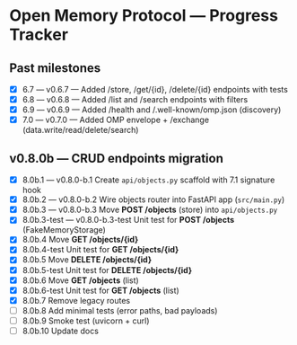 # Open Memory Protocol — Progress Tracker

## Past milestones
- [x] 6.7 — v0.6.7 — Added /store, /get/{id}, /delete/{id} endpoints with tests
- [x] 6.8 — v0.6.8 — Added /list and /search endpoints with filters
- [x] 6.9 — v0.6.9 — Added /health and /.well-known/omp.json (discovery)
- [x] 7.0 — v0.7.0 — Added OMP envelope + /exchange (data.write/read/delete/search)

## v0.8.0b — CRUD endpoints migration
- [x] 8.0b.1 — v0.8.0-b.1 Create `api/objects.py` scaffold with 7.1 signature hook
- [x] 8.0b.2 — v0.8.0-b.2 Wire objects router into FastAPI app (`src/main.py`)
- [x] 8.0b.3 — v0.8.0-b.3 Move **POST /objects** (store) into `api/objects.py`
- [x] 8.0b.3-test — v0.8.0-b.3-test Unit test for **POST /objects** (FakeMemoryStorage)
- [x] 8.0b.4 Move **GET /objects/{id}**
- [x] 8.0b.4-test Unit test for **GET /objects/{id}**
- [x] 8.0b.5 Move **DELETE /objects/{id}**
- [x] 8.0b.5-test Unit test for **DELETE /objects/{id}**
- [x] 8.0b.6 Move **GET /objects** (list)
- [x] 8.0b.6-test Unit test for **GET /objects** (list)
- [x] 8.0b.7 Remove legacy routes
- [ ] 8.0b.8 Add minimal tests (error paths, bad payloads)
- [ ] 8.0b.9 Smoke test (uvicorn + curl)
- [ ] 8.0b.10 Update docs
